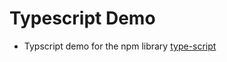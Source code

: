 # Typescript Demo

- Typscript demo for the npm library [type-script](https://www.npmjs.com/package/type-script-webcomponent)
